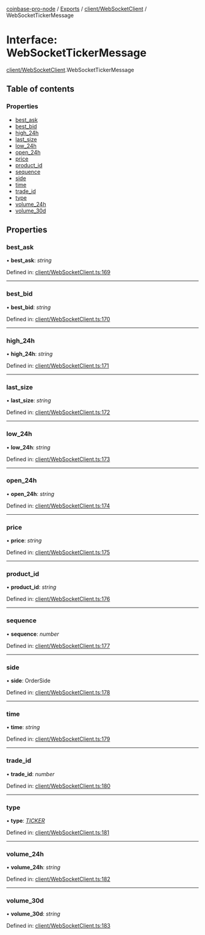 [coinbase-pro-node](../README.md) / [Exports](../modules.md) / [client/WebSocketClient](../modules/client_websocketclient.md) / WebSocketTickerMessage

# Interface: WebSocketTickerMessage

[client/WebSocketClient](../modules/client_websocketclient.md).WebSocketTickerMessage

## Table of contents

### Properties

- [best_ask](client_websocketclient.websockettickermessage.md#best_ask)
- [best_bid](client_websocketclient.websockettickermessage.md#best_bid)
- [high_24h](client_websocketclient.websockettickermessage.md#high_24h)
- [last_size](client_websocketclient.websockettickermessage.md#last_size)
- [low_24h](client_websocketclient.websockettickermessage.md#low_24h)
- [open_24h](client_websocketclient.websockettickermessage.md#open_24h)
- [price](client_websocketclient.websockettickermessage.md#price)
- [product_id](client_websocketclient.websockettickermessage.md#product_id)
- [sequence](client_websocketclient.websockettickermessage.md#sequence)
- [side](client_websocketclient.websockettickermessage.md#side)
- [time](client_websocketclient.websockettickermessage.md#time)
- [trade_id](client_websocketclient.websockettickermessage.md#trade_id)
- [type](client_websocketclient.websockettickermessage.md#type)
- [volume_24h](client_websocketclient.websockettickermessage.md#volume_24h)
- [volume_30d](client_websocketclient.websockettickermessage.md#volume_30d)

## Properties

### best_ask

• **best_ask**: _string_

Defined in: [client/WebSocketClient.ts:169](https://github.com/bennycode/coinbase-pro-node/blob/845b71d/src/client/WebSocketClient.ts#L169)

---

### best_bid

• **best_bid**: _string_

Defined in: [client/WebSocketClient.ts:170](https://github.com/bennycode/coinbase-pro-node/blob/845b71d/src/client/WebSocketClient.ts#L170)

---

### high_24h

• **high_24h**: _string_

Defined in: [client/WebSocketClient.ts:171](https://github.com/bennycode/coinbase-pro-node/blob/845b71d/src/client/WebSocketClient.ts#L171)

---

### last_size

• **last_size**: _string_

Defined in: [client/WebSocketClient.ts:172](https://github.com/bennycode/coinbase-pro-node/blob/845b71d/src/client/WebSocketClient.ts#L172)

---

### low_24h

• **low_24h**: _string_

Defined in: [client/WebSocketClient.ts:173](https://github.com/bennycode/coinbase-pro-node/blob/845b71d/src/client/WebSocketClient.ts#L173)

---

### open_24h

• **open_24h**: _string_

Defined in: [client/WebSocketClient.ts:174](https://github.com/bennycode/coinbase-pro-node/blob/845b71d/src/client/WebSocketClient.ts#L174)

---

### price

• **price**: _string_

Defined in: [client/WebSocketClient.ts:175](https://github.com/bennycode/coinbase-pro-node/blob/845b71d/src/client/WebSocketClient.ts#L175)

---

### product_id

• **product_id**: _string_

Defined in: [client/WebSocketClient.ts:176](https://github.com/bennycode/coinbase-pro-node/blob/845b71d/src/client/WebSocketClient.ts#L176)

---

### sequence

• **sequence**: _number_

Defined in: [client/WebSocketClient.ts:177](https://github.com/bennycode/coinbase-pro-node/blob/845b71d/src/client/WebSocketClient.ts#L177)

---

### side

• **side**: OrderSide

Defined in: [client/WebSocketClient.ts:178](https://github.com/bennycode/coinbase-pro-node/blob/845b71d/src/client/WebSocketClient.ts#L178)

---

### time

• **time**: _string_

Defined in: [client/WebSocketClient.ts:179](https://github.com/bennycode/coinbase-pro-node/blob/845b71d/src/client/WebSocketClient.ts#L179)

---

### trade_id

• **trade_id**: _number_

Defined in: [client/WebSocketClient.ts:180](https://github.com/bennycode/coinbase-pro-node/blob/845b71d/src/client/WebSocketClient.ts#L180)

---

### type

• **type**: [_TICKER_](../enums/client_websocketclient.websocketresponsetype.md#ticker)

Defined in: [client/WebSocketClient.ts:181](https://github.com/bennycode/coinbase-pro-node/blob/845b71d/src/client/WebSocketClient.ts#L181)

---

### volume_24h

• **volume_24h**: _string_

Defined in: [client/WebSocketClient.ts:182](https://github.com/bennycode/coinbase-pro-node/blob/845b71d/src/client/WebSocketClient.ts#L182)

---

### volume_30d

• **volume_30d**: _string_

Defined in: [client/WebSocketClient.ts:183](https://github.com/bennycode/coinbase-pro-node/blob/845b71d/src/client/WebSocketClient.ts#L183)
